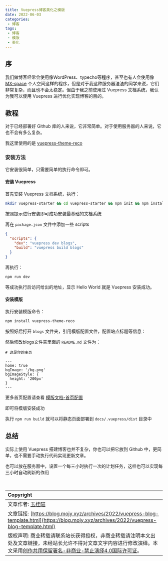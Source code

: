 ```yaml
---
title: Vuepress博客美化之模版
date: 2022-06-03
categories:
 - 博客
tags:
 - 博客
 - 模版
 - 美化
---
```


## 序

我们做博客经常会使用像WordPress、typecho等程序，甚至也有人会使用像 [MX-space](https://github.com/mx-space) 个人空间这样的程序，但是对于我这种服务器渣渣的同学来说，它们非常复杂，而且也不会太稳定。但由于我之前使用过 Vuepress 文档系统，我认为我可以使用 Vuepress 进行优化实现博客的目的。

## 教程

对于已经部署好 Github 库的人来说，它非常简单。对于使用服务器的人来说，它也不会有多么复杂。

我这里使用的是 [vuepress-theme-reco](https://vuepress-theme-reco.recoluan.com)

### 安装方法

它安装很简单，只需要简单的执行命令即可。

#### 安装 Vuepress

首先安装 Vuepress 文档系统，执行：

``` sh
mkdir vuepress-starter && cd vuepress-starter && npm init && npm install -D vuepress && mkdir docs && echo '# Hello World' > blogs/README.md
```

按照提示进行安装即可成功安装最基础的文档系统

再在 <code>package.json</code> 文件中添加一些 scripts 

``` json
{
  "scripts": {
    "dev": "vuepress dev blogs",
    "build": "vuepress build blogs"
  }
}
```

再执行：

``` sh
npm run dev
```

等成功执行后访问给出的地址，显示 Hello World 就是 Vuepress 安装成功。

#### 安装模版

执行安装模版命令：

``` sh
npm install vuepress-theme-reco
```

按照好后打开 <code>blogs</code> 文件夹，引用模版配置文件，配置站点标题等信息：

<RecoDemo :collapse="true">
<template slot="code-js">
<pre>
// .vuepress/config.js

module.exports = {
  title: '你的博客名称',
  description: '你的博客的简介'
  theme: 'reco' // 博客模版，'reco' 是推荐模版，也可改成别的
}
</pre>
</template>
</RecoDemo>

然后修改blogs文件夹里面的 <code>README.md</code> 文件为：

```
# 这是你的主页

---
home: true
bgImage: '/bg.png'
bgImageStyle: {
  height: '200px'
}
---
```

更多首页配置请查看 [模版文档-首页配置](https://vuepress-theme-reco.recoluan.com/views/1.x/home.html)

即可将模版安装成功

执行 <code>npm run build</code> 就可以将静态页面部署到 <code>docs/.vuepress/dist</code> 目录中

## 总结

实际上使用 Vuepress 搭建博客也并不复杂，你也可以把它放到 Github 中，更简单，也不需要手动执行代码实现更新文章。

也可以放在服务器中，设置一个每三小时执行一次的计划任务，这样也可以实现每三小时自动刷新的作用

<br>

| Copyright |
| :-----|
| 文章作者: <a href="mailto:abcd2890000456@126.com">玉桂喵</a> |
| 文章链接: [https://blog.mojy.xyz/archives/2022/vuepress-blog-template.html](https://blog.mojy.xyz/archives/2022/vuepress-blog-template.html) |
| 版权声明: 商业转载请联系站长获得授权，非商业转载请注明本文出处及文章链接，未经站长允许不得对文章文字内容进行修改演绎。本文采用[创作共用保留署名-非商业-禁止演绎4.0国际许可证](https://creativecommons.org/licenses/by-nc-nd/4.0/)。 |
